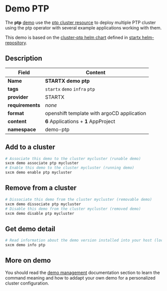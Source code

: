 # Demo PTP

The **ptp** [demo](../../5-demos) use the [ptp cluster resource](../../resources/ptp) to deploy multiple PTP cluster using the ptp operator with several example applications working with them.

This demo is based on the [cluster-ptp helm chart](https://helm-repository.readthedocs.io/en/latest/charts/cluster-ptp) defined in [startx helm-repository](https://helm-repository.readthedocs.io).

## Description

| Field            | Content                                    |
| ---------------- | ------------------------------------------ |
| **Name**         | **STARTX demo ptp**                        |
| **tags**         | `startx` `demo` `infra` `ptp`              |
| **provider**     | STARTX                                     |
| **requirements** | _none_                                     |
| **format**       | openshift template with argoCD application |
| **content**      | **6** Applications + **1** AppProject      |
| **namespace**    | demo-ptp                                   |

## Add to a cluster

```bash
# Associate this demo to the cluster mycluster (runable demo)
sxcm demo associate ptp mycluster
# Enable this demo to the cluster mycluster (running demo)
sxcm demo enable ptp mycluster
```

## Remove from a cluster

```bash
# Dissociate this demo from the cluster mycluster (removable demo)
sxcm demo dissociate ptp mycluster
# Disable this demo from the cluster mycluster (removed demo)
sxcm demo disable ptp mycluster
```

## Get demo detail

```bash
# Read information about the demo version installed into your host (local)
sxcm demo info ptp
```

## More on demo

You should read the [demo management](../../5-demos) documentation section to learn the command
meaning and how to addapt your own demo for a personalized cluster configuration.
